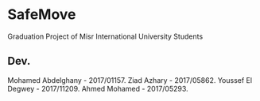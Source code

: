 # SafeMove

Graduation Project of Misr International University Students

## Dev.

Mohamed Abdelghany - 2017/01157.
Ziad Azhary - 2017/05862.
Youssef El Degwey - 2017/11209.
Ahmed Mohamed - 2017/05293.
